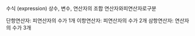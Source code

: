수식 (expression)
	상수, 변수, 연산자의 조합 
	연산자와피연산자로구분 

단항연산자: 피연산자의 수가 1개
이항연산자: 피연산자의 수가 2개 
삼항연산자: 연산자의 수가 3개